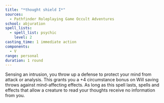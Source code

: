 ```yaml
---
title: "*thought shield I*"
sources:
  - Pathfinder Roleplaying Game Occult Adventures
school: abjuration
spell_lists:
  - spell_list: psychic
    level: 2
casting_time: 1 immediate action
components:
  - V
range: personal
duration: 1 round
---
```


Sensing an intrusion, you throw up a defense to protect your mind from attack or analysis. This grants you a +4 circumstance bonus on Will saving throws against mind-affecting effects. As long as this spell lasts, spells and effects that allow a creature to read your thoughts receive no information from you.
